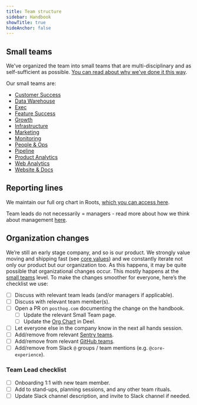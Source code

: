 ```yaml
---
title: Team structure
sidebar: Handbook
showTitle: true
hideAnchor: false
---
```


## Small teams

We've organized the team into small teams that are multi-disciplinary and as self-sufficient as possible. [You can read about why we've done it this way](/handbook/company/small-teams).

Our small teams are:

- [Customer Success](/handbook/small-teams/customer-success)
- [Data Warehouse](/handbook/small-teams/dw)
- [Exec](/handbook/small-teams/exec)
- [Feature Success](/handbook/small-teams/feature-success)
- [Growth](/handbook/small-teams/growth)
- [Infrastructure](/handbook/small-teams/infrastructure)
- [Marketing](/handbook/small-teams/marketing)
- [Monitoring](/handbook/small-teams/monitoring)
- [People & Ops](/handbook/small-teams/people)
- [Pipeline](/handbook/small-teams/pipeline)
- [Product Analytics](/handbook/small-teams/product-analytics)
- [Web Analytics](/handbook/small-teams/web-analytics)
- [Website & Docs](/handbook/small-teams/website-docs)

## Reporting lines

We maintain our full org chart in Roots, [which you can access here](https://app.tryroots.io/org-chart).

Team leads do not necessarily = managers - read more about how we think about management [here](/handbook/company/management). 

## Organization changes

We’re still an early stage company, and so is our product. We strongly value moving and shipping fast (see [core values](/handbook/company/values)) and we constantly iterate not only our product but our organization too. As this happens, it may be quite possible that organizational changes occur. This mostly happens at the [small teams](/handbook/company/small-teams) level. To make the changes smoother for everyone, here’s the checklist we use:

- [ ] Discuss with relevant team leads (and/or managers if applicable).
- [ ] Discuss with relevant team member(s).
- [ ] Open a PR on `posthog.com` documenting the change on the handbook.
    - [ ] Update the relevant Small Team page.
    - [ ] Update the [Org Chart](https://app.tryroots.io/org-chart) in Deel.
- [ ] Let everyone else in the company know in the next all hands session.
- [ ] Add/remove from relevant [Sentry teams](https://sentry.io/settings/posthog/teams/).
- [ ] Add/remove from relevant [GitHub teams](https://github.com/orgs/PostHog/teams).
- [ ] Add/remove from Slack `@` groups / team mentions (e.g. `@core-experience`).

### Team Lead checklist
- [ ] Onboarding 1:1 with new team member.
- [ ] Add to stand-ups, planning sessions, and any other team rituals.
- [ ] Update Slack channel description, and invite to Slack channel if needed.
